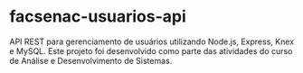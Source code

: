 # facsenac-usuarios-api
API REST para gerenciamento de usuários utilizando Node.js, Express, Knex e MySQL.   Este projeto foi desenvolvido como parte das atividades do curso de Análise e Desenvolvimento de Sistemas.
